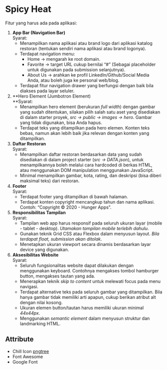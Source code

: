 
# Spicy Heat
Fitur yang harus ada pada aplikasi:

1.  **App Bar (Navigation Bar)**  
    Syarat:
    -   Menampilkan nama aplikasi atau brand logo dari aplikasi katalog restoran (tentukan sendiri nama aplikasi atau brand logonya).
    -   Terdapat navigation menu:
        -   Home -> mengarah ke root domain.
        -   Favorite -> target URL cukup bernilai “#” (Sebagai placeholder untuk digunakan pada submission selanjutnya).
        -   About Us -> arahkan ke profil LinkedIn/Github/Social Media Anda, atau boleh juga ke personal web/blog.
    -   Terdapat fitur navigation drawer yang berfungsi dengan baik bila diakses pada layar seluler.
2.  **Hero Element (Jumbotron Element)  
    **Syarat:
    -   Menampilkan hero element (berukuran  _full width_) dengan gambar yang sudah ditentukan, silakan pilih salah satu aset yang disediakan di dalam starter proyek,  _src -> public -> images -> hero_. Gambar yang tidak digunakan, bisa Anda hapus.
    -   Terdapat teks yang ditampilkan pada hero elemen. Konten teks bebas, namun akan lebih baik jika relevan dengan konten yang ditampilkan.
3.  **Daftar Restoran**  
    Syarat:
    -   Menampilkan daftar restoran berdasarkan data yang sudah disediakan di dalam project starter (_src -> DATA.json_), untuk menampilkannya boleh melalui cara hardcoded di berkas HTML, atau menggunakan DOM manipulation menggunakan JavaScript.
    -   Minimal menampilkan gambar, kota, rating, dan deskripsi (bisa diberi maksimal teks) dari restoran.
4.  **Footer**  
    Syarat:
    -   Terdapat footer yang ditampilkan di bawah halaman.
    -   Terdapat konten copyright mencangkup tahun dan nama aplikasi. Contoh: “Copyright © 2020 - Hunger Apps”.
5.  **Responsibilitas Tampilan**  
    Syarat:
    -   Tampilan web app harus responsif pada seluruh ukuran layar (mobile - tablet - desktop).  _Utamakan tampilan mobile terlebih dahulu_.
    -   Gunakan teknik Grid CSS atau Flexbox dalam menyusun layout.  _Bila terdapat float, submission akan ditolak_.
    -   Menetapkan ukuran viewport secara dinamis berdasarkan layar device yang digunakan.
6.  **Aksesibilitas Website**  
    Syarat:
    -   Seluruh fungsionalitas website dapat dilakukan dengan menggunakan keyboard. Contohnya mengakses tombol hamburger button, mengakses tautan yang ada.
    -   Menerapkan teknik  _skip to content_  untuk melewati focus pada menu navigasi.
    -   Terdapat alternative teks pada seluruh gambar yang ditampilkan. Bila hanya gambar tidak memiliki arti apapun, cukup berikan atribut alt dengan nilai kosong.
    -   Ukuran elemen button/tautan harus memiliki ukuran minimal  _44x44px_.
    -   Menggunakan  _semantic element_  dalam menyusun struktur dan landmarking HTML.


## Attribute
- Chill Icon   <a href='https://pngtree.com/so/hand-painted'> pngtree </a>
- Font Awesome
- Google Font
